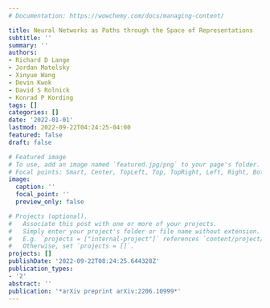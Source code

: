 ```yaml
---
# Documentation: https://wowchemy.com/docs/managing-content/

title: Neural Networks as Paths through the Space of Representations
subtitle: ''
summary: ''
authors:
- Richard D Lange
- Jordan Matelsky
- Xinyue Wang
- Devin Kwok
- David S Rolnick
- Konrad P Kording
tags: []
categories: []
date: '2022-01-01'
lastmod: 2022-09-22T04:24:25-04:00
featured: false
draft: false

# Featured image
# To use, add an image named `featured.jpg/png` to your page's folder.
# Focal points: Smart, Center, TopLeft, Top, TopRight, Left, Right, BottomLeft, Bottom, BottomRight.
image:
  caption: ''
  focal_point: ''
  preview_only: false

# Projects (optional).
#   Associate this post with one or more of your projects.
#   Simply enter your project's folder or file name without extension.
#   E.g. `projects = ["internal-project"]` references `content/project/deep-learning/index.md`.
#   Otherwise, set `projects = []`.
projects: []
publishDate: '2022-09-22T08:24:25.644328Z'
publication_types:
- '2'
abstract: ''
publication: '*arXiv preprint arXiv:2206.10999*'
---
```

